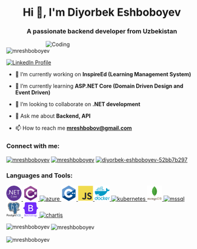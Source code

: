 <h1 align="center">Hi 👋, I'm Diyorbek Eshboboyev</h1>
<h3 align="center">A passionate backend developer from Uzbekistan</h3>
<img align="right" alt="Coding" width="400" src="https://cdn.dribbble.com/users/1162077/screenshots/3848914/media/7ed7d5ca074b48b328150e5a231e8d1f.gif"/>

<p align="left"> <img src="https://komarev.com/ghpvc/?username=mreshboboyev&label=Profile%20views&color=0e75b6&style=flat" alt="mreshboboyev" /> </p>

<p align="left">
  <a href="https://www.linkedin.com/in/mreshboboyev/" target="blank">
    <img src="https://img.shields.io/badge/LinkedIn-Profile-blue?style=for-the-badge&logo=linkedin" alt="LinkedIn Profile" />
  </a>
</p>


- 🔭 I’m currently working on **InspireEd (Learning Management System)** 

- 🌱 I’m currently learning **ASP.NET Core (Domain Driven Design and Event Driven)**

- 👯 I’m looking to collaborate on **.NET development**

- 💬 Ask me about **Backend, API**

- 📫 How to reach me **mreshbobov@gmail.com**

<h3 align="left">Connect with me:</h3>
<p align="left">
<a href="https://t.me/MrEshboboyev" target="blank"><img align="center" src="https://upload.wikimedia.org/wikipedia/commons/8/83/Telegram_2019_Logo.svg" alt="mreshboboyev" height="30" width="40" /></a>
<a href="https://twitter.com/mreshboboyev" target="blank"><img align="center" src="https://raw.githubusercontent.com/rahuldkjain/github-profile-readme-generator/master/src/images/icons/Social/twitter.svg" alt="mreshboboyev" height="30" width="40" /></a>
<a href="https://linkedin.com/in/mreshboboyev" target="blank"><img align="center" src="https://raw.githubusercontent.com/rahuldkjain/github-profile-readme-generator/master/src/images/icons/Social/linked-in-alt.svg" alt="diyorbek-eshboboyev-52bb7b297" height="30" width="40" /></a>
</p>

<h3 align="left">Languages and Tools:</h3>
<p align="left">
  <a href="https://dotnet.microsoft.com/en-us/" target="_blank" rel="noreferrer"> <img src="https://github.com/devicons/devicon/blob/master/icons/dotnetcore/dotnetcore-original.svg" alt="dotnet-core" width="40" height="40"/> 
  </a>
  <a href="https://www.w3schools.com/cs/" target="_blank" rel="noreferrer"> <img src="https://github.com/devicons/devicon/blob/master/icons/csharp/csharp-original.svg" alt="csharp" width="40" height="40"/>
  </a>
  <a href="https://azure.microsoft.com/en-in/" target="_blank" rel="noreferrer"> <img src="https://www.vectorlogo.zone/logos/microsoft_azure/microsoft_azure-icon.svg" alt="azure" width="40" height="40"/> 
  </a> 
  <a href="https://www.w3schools.com/cpp/" target="_blank" rel="noreferrer"> <img src="https://raw.githubusercontent.com/devicons/devicon/master/icons/cplusplus/cplusplus-original.svg" alt="cplusplus" width="40" height="40"/> 
  </a>
  <a href="https://developer.mozilla.org/en-US/docs/Web/JavaScript" target="_blank" rel="noreferrer"> <img src="https://raw.githubusercontent.com/devicons/devicon/master/icons/javascript/javascript-original.svg" alt="javascript" width="40" height="40"/> 
  <a href="https://www.docker.com/" target="_blank" rel="noreferrer"> <img src="https://github.com/devicons/devicon/blob/master/icons/docker/docker-plain-wordmark.svg" alt="docker" width="40" height="40"/> 
  </a>
  <a href="https://kubernetes.io" target="_blank" rel="noreferrer"> <img src="https://www.vectorlogo.zone/logos/kubernetes/kubernetes-icon.svg" alt="kubernetes" width="40" height="40"/> 
  </a>
  <a href="https://www.mongodb.com/" target="_blank" rel="noreferrer"> <img src="https://raw.githubusercontent.com/devicons/devicon/master/icons/mongodb/mongodb-original-wordmark.svg" alt="mongodb" width="40" height="40"/> 
  </a>
  <a href="https://www.microsoft.com/en-us/sql-server" target="_blank" rel="noreferrer"> <img src="https://www.svgrepo.com/show/303229/microsoft-sql-server-logo.svg" alt="mssql" width="40" height="40"/> 
  </a>
  <a href="https://www.postgresql.org" target="_blank" rel="noreferrer"> <img src="https://raw.githubusercontent.com/devicons/devicon/master/icons/postgresql/postgresql-original-wordmark.svg" alt="postgresql" width="40" height="40"/> </a> 
  </a>
  <a href="https://getbootstrap.com" target="_blank" rel="noreferrer"> <img src="https://raw.githubusercontent.com/devicons/devicon/master/icons/bootstrap/bootstrap-plain-wordmark.svg" alt="bootstrap" width="40" height="40"/> 
  </a> 
  <a href="https://www.chartjs.org" target="_blank" rel="noreferrer"> <img src="https://www.chartjs.org/media/logo-title.svg" alt="chartjs" width="40" height="40"/> 
  </a>


<p><img align="left" src="https://github-readme-stats.vercel.app/api/top-langs?username=mreshboboyev&show_icons=true&locale=en&layout=compact" alt="mreshboboyev" /></p>

<p>&nbsp;<img align="center" src="https://github-readme-stats.vercel.app/api?username=mreshboboyev&show_icons=true&locale=en" alt="mreshboboyev" /></p>

<p><img align="center" src="https://github-readme-streak-stats.herokuapp.com/?user=mreshboboyev&" alt="mreshboboyev" /></p>
